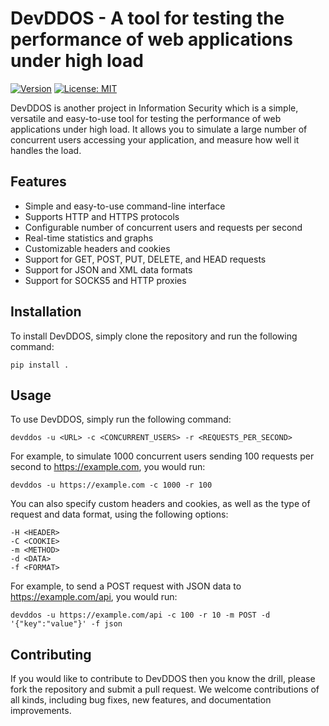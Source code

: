 # **DevDDOS** - A tool for testing the performance of web applications under high load

[![Version](https://img.shields.io/badge/Version-1.0.0-brightgreen.svg)](https://github.com/shivamksharma/DevDDOS/releases/tag/v1.0.0)
[![License: MIT](https://img.shields.io/badge/License-MIT-yellow.svg)](https://opensource.org/licenses/MIT)

DevDDOS is another project in Information Security which is a simple, versatile and easy-to-use tool for testing the performance of web applications under high load. It allows you to simulate a large number of concurrent users accessing your application, and measure how well it handles the load.



## Features

- Simple and easy-to-use command-line interface
- Supports HTTP and HTTPS protocols
- Configurable number of concurrent users and requests per second
- Real-time statistics and graphs
- Customizable headers and cookies
- Support for GET, POST, PUT, DELETE, and HEAD requests
- Support for JSON and XML data formats
- Support for SOCKS5 and HTTP proxies

## Installation

To install DevDDOS, simply clone the repository and run the following command:

```
pip install .
```

## Usage

To use DevDDOS, simply run the following command:

```
devddos -u <URL> -c <CONCURRENT_USERS> -r <REQUESTS_PER_SECOND>
```

For example, to simulate 1000 concurrent users sending 100 requests per second to <https://example.com>, you would run:

```
devddos -u https://example.com -c 1000 -r 100
```

You can also specify custom headers and cookies, as well as the type of request and data format, using the following options:

```
-H <HEADER>
-C <COOKIE>
-m <METHOD>
-d <DATA>
-f <FORMAT>
```

For example, to send a POST request with JSON data to <https://example.com/api>, you would run:

```
devddos -u https://example.com/api -c 100 -r 10 -m POST -d '{"key":"value"}' -f json
```

## Contributing
If you would like to contribute to DevDDOS then you know the drill, please fork the repository and submit a pull request. We welcome contributions of all kinds, including bug fixes, new features, and documentation improvements.

